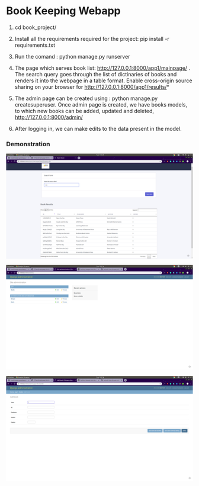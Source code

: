 # Book Keeping Webapp

1. cd book_project/

2. Install all the requirements required for the project: pip install -r requirements.txt

3. Run the comand : python manage.py runserver

4. The page which serves book list: http://127.0.0.1:8000/app1/mainpage/ . The search query goes through the list of dictinaries of books and renders it into the webpage in a table format. Enable cross-origin source sharing on your browser for http://127.0.0.1:8000/app1/results/*

5. The admin page can be created using : python manage.py createsuperuser. Once admin page is created, we have books models, to which new books can be added, updated and deleted, http://127.0.0.1:8000/admin/

6. After logging in, we can make edits to the data present in the model.

### Demonstration

![Book Keeping](Demo1.png)

![Page to view models](Demo2.png)

![CRUD Operations on Book Model](Demo3.png)
